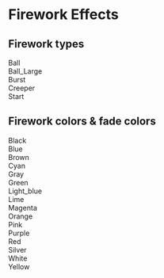 # Firework Effects

## Firework types
Ball<br />
Ball_Large<br />
Burst<br />
Creeper<br />
Start

## Firework colors & fade colors
Black<br />
Blue<br />
Brown<br />
Cyan<br />
Gray<br />
Green<br />
Light_blue<br />
Lime<br />
Magenta<br />
Orange<br />
Pink<br />
Purple<br />
Red<br />
Silver<br />
White<br />
Yellow<br />
